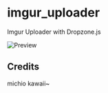 # imgur_uploader
Imgur Uploader with Dropzone.js

![Preview](https://github.com/michioxd/imgur_uploader/raw/main/MbR2Y8JVeS.gif "Preview")

## Credits
michio kawaii~
